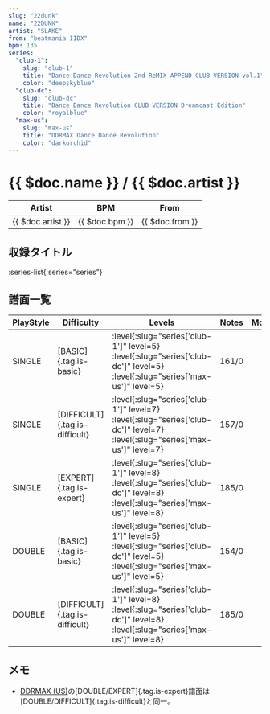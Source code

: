```yaml
---
slug: "22dunk"
name: "22DUNK"
artist: "SLAKE"
from: "beatmania IIDX"
bpm: 135
series:
  "club-1":
    slug: "club-1"
    title: "Dance Dance Revolution 2nd ReMIX APPEND CLUB VERSION vol.1"
    color: "deepskyblue"
  "club-dc":
    slug: "club-dc"
    title: "Dance Dance Revolution CLUB VERSION Dreamcast Edition"
    color: "royalblue"
  "max-us":
    slug: "max-us"
    title: "DDRMAX Dance Dance Revolution"
    color: "darkorchid"
---
```


# {{ $doc.name }} / {{ $doc.artist }}

|Artist|BPM|From|
|------|---|----|
|{{ $doc.artist }}|{{ $doc.bpm }}|{{ $doc.from }}|

## 収録タイトル

:series-list{:series="series"}

## 譜面一覧

|PlayStyle|Difficulty|Levels|Notes|Movie|
|---------|----------|------|-----|-----|
|SINGLE|[BASIC]{.tag.is-basic}|:level{:slug="series['club-1']" level=5} :level{:slug="series['club-dc']" level=5} :level{:slug="series['max-us']" level=5}|161/0||
|SINGLE|[DIFFICULT]{.tag.is-difficult}|:level{:slug="series['club-1']" level=7} :level{:slug="series['club-dc']" level=7} :level{:slug="series['max-us']" level=7}|157/0||
|SINGLE|[EXPERT]{.tag.is-expert}|:level{:slug="series['club-1']" level=8} :level{:slug="series['club-dc']" level=8} :level{:slug="series['max-us']" level=8}|185/0||
|DOUBLE|[BASIC]{.tag.is-basic}|:level{:slug="series['club-1']" level=5} :level{:slug="series['club-dc']" level=5} :level{:slug="series['max-us']" level=5}|154/0||
|DOUBLE|[DIFFICULT]{.tag.is-difficult}|:level{:slug="series['club-1']" level=8} :level{:slug="series['club-dc']" level=8} :level{:slug="series['max-us']" level=8}|185/0||

## メモ

- [DDRMAX (US)](/series/max-us)の[DOUBLE/EXPERT]{.tag.is-expert}譜面は[DOUBLE/DIFFICULT]{.tag.is-difficult}と同一。
